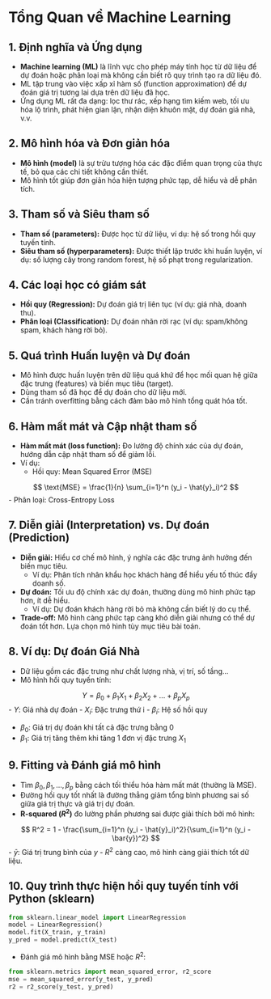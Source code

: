 
# Tổng Quan về Machine Learning

## 1. Định nghĩa và Ứng dụng

- **Machine learning (ML)** là lĩnh vực cho phép máy tính học từ dữ liệu để dự đoán hoặc phân loại mà không cần biết rõ quy trình tạo ra dữ liệu đó.
- ML tập trung vào việc xấp xỉ hàm số (function approximation) để dự đoán giá trị tương lai dựa trên dữ liệu đã học.
- Ứng dụng ML rất đa dạng: lọc thư rác, xếp hạng tìm kiếm web, tối ưu hóa lộ trình, phát hiện gian lận, nhận diện khuôn mặt, dự đoán giá nhà, v.v.


## 2. Mô hình hóa và Đơn giản hóa

- **Mô hình (model)** là sự trừu tượng hóa các đặc điểm quan trọng của thực tế, bỏ qua các chi tiết không cần thiết.
- Mô hình tốt giúp đơn giản hóa hiện tượng phức tạp, dễ hiểu và dễ phân tích.


## 3. Tham số và Siêu tham số

- **Tham số (parameters):** Được học từ dữ liệu, ví dụ: hệ số trong hồi quy tuyến tính.
- **Siêu tham số (hyperparameters):** Được thiết lập trước khi huấn luyện, ví dụ: số lượng cây trong random forest, hệ số phạt trong regularization.


## 4. Các loại học có giám sát

- **Hồi quy (Regression):** Dự đoán giá trị liên tục (ví dụ: giá nhà, doanh thu).
- **Phân loại (Classification):** Dự đoán nhãn rời rạc (ví dụ: spam/không spam, khách hàng rời bỏ).


## 5. Quá trình Huấn luyện và Dự đoán

- Mô hình được huấn luyện trên dữ liệu quá khứ để học mối quan hệ giữa đặc trưng (features) và biến mục tiêu (target).
- Dùng tham số đã học để dự đoán cho dữ liệu mới.
- Cần tránh overfitting bằng cách đảm bảo mô hình tổng quát hóa tốt.


## 6. Hàm mất mát và Cập nhật tham số

- **Hàm mất mát (loss function):** Đo lường độ chính xác của dự đoán, hướng dẫn cập nhật tham số để giảm lỗi.
- Ví dụ:
    - Hồi quy: Mean Squared Error (MSE)

$$
\text{MSE} = \frac{1}{n} \sum_{i=1}^n (y_i - \hat{y}_i)^2
$$
    - Phân loại: Cross-Entropy Loss


## 7. Diễn giải (Interpretation) vs. Dự đoán (Prediction)

- **Diễn giải:** Hiểu cơ chế mô hình, ý nghĩa các đặc trưng ảnh hưởng đến biến mục tiêu.
    - Ví dụ: Phân tích nhân khẩu học khách hàng để hiểu yếu tố thúc đẩy doanh số.
- **Dự đoán:** Tối ưu độ chính xác dự đoán, thường dùng mô hình phức tạp hơn, ít dễ hiểu.
    - Ví dụ: Dự đoán khách hàng rời bỏ mà không cần biết lý do cụ thể.
- **Trade-off:** Mô hình càng phức tạp càng khó diễn giải nhưng có thể dự đoán tốt hơn. Lựa chọn mô hình tùy mục tiêu bài toán.


## 8. Ví dụ: Dự đoán Giá Nhà

- Dữ liệu gồm các đặc trưng như chất lượng nhà, vị trí, số tầng...
- Mô hình hồi quy tuyến tính:

$$
Y = \beta_0 + \beta_1 X_1 + \beta_2 X_2 + ... + \beta_p X_p
$$
    - $Y$: Giá nhà dự đoán
    - $X_i$: Đặc trưng thứ i
    - $\beta_i$: Hệ số hồi quy
- $\beta_0$: Giá trị dự đoán khi tất cả đặc trưng bằng 0
- $\beta_1$: Giá trị tăng thêm khi tăng 1 đơn vị đặc trưng $X_1$


## 9. Fitting và Đánh giá mô hình

- Tìm $\beta_0, \beta_1, ..., \beta_p$ bằng cách tối thiểu hóa hàm mất mát (thường là MSE).
- Đường hồi quy tốt nhất là đường thẳng giảm tổng bình phương sai số giữa giá trị thực và giá trị dự đoán.
- **R-squared ($R^2$)** đo lường phần phương sai được giải thích bởi mô hình:

$$
R^2 = 1 - \frac{\sum_{i=1}^n (y_i - \hat{y}_i)^2}{\sum_{i=1}^n (y_i - \bar{y})^2}
$$
    - $\bar{y}$: Giá trị trung bình của $y$
    - $R^2$ càng cao, mô hình càng giải thích tốt dữ liệu.


## 10. Quy trình thực hiện hồi quy tuyến tính với Python (sklearn)

```python
from sklearn.linear_model import LinearRegression
model = LinearRegression()
model.fit(X_train, y_train)
y_pred = model.predict(X_test)
```

- Đánh giá mô hình bằng MSE hoặc $R^2$:

```python
from sklearn.metrics import mean_squared_error, r2_score
mse = mean_squared_error(y_test, y_pred)
r2 = r2_score(y_test, y_pred)
```

